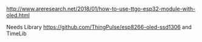 http://www.areresearch.net/2018/01/how-to-use-ttgo-esp32-module-with-oled.html


Needs Library
https://github.com/ThingPulse/esp8266-oled-ssd1306
and TimeLib

